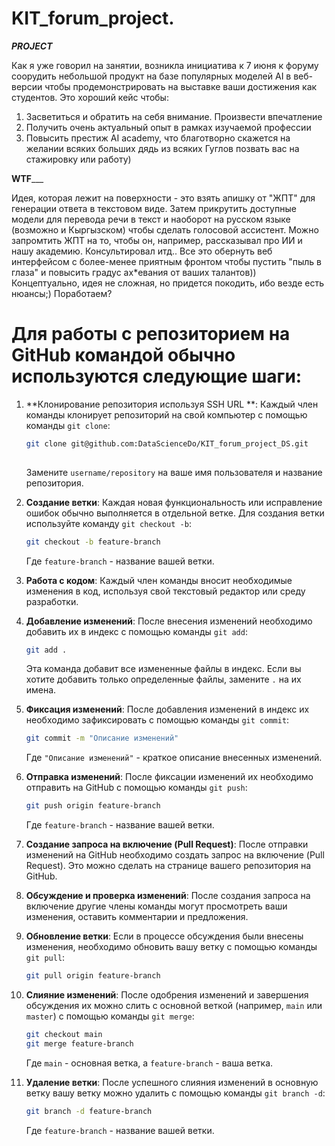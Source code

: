 
# KIT_forum_project.


_____________PROJECT_____________

Как я уже говорил на занятии, возникла инициатива к 7 июня к форуму соорудить небольшой продукт на базе популярных моделей AI в веб-версии чтобы продемонстрировать на выставке ваши достижения как студентов. Это хороший кейс чтобы:
1) Засветиться и обратить на себя внимание. Произвести впечатление
2) Получить очень актуальный опыт в рамках изучаемой профессии
3) Повысить престиж AI academy, что благотворно скажется на желании всяких больших дядь из всяких Гуглов позвать вас на стажировку или работу)

________WTF___________

Идея, которая лежит на поверхности - это взять апишку от "ЖПТ" для генерации ответа в текстовом виде. Затем прикрутить доступные модели для перевода речи в текст и наоборот на русском языке (возможно и Кыргызском) чтобы сделать голосовой ассистент. Можно запромтить ЖПТ на то, чтобы он, например, рассказывал про ИИ и нашу академию. Консультировал итд.. Все это обернуть веб интерфейсом с более-менее приятным фронтом чтобы пустить "пыль в глаза" и повысить градус ах*евания от ваших талантов)) Концептуально, идея не сложная, но придется покодить, ибо везде есть нюансы;) Поработаем?



# Для работы с репозиторием на GitHub командой обычно используются следующие шаги:

1. **Клонирование репозитория используя  SSH URL **: Каждый член команды клонирует репозиторий на свой компьютер с помощью команды `git clone`:

   ```sh
   git clone git@github.com:DataScienceDo/KIT_forum_project_DS.git
  
   ```
   

   Замените `username/repository` на ваше имя пользователя и название репозитория.

2. **Создание ветки**: Каждая новая функциональность или исправление ошибок обычно выполняется в отдельной ветке. Для создания ветки используйте команду `git checkout -b`:

   ```sh
   git checkout -b feature-branch
   ```

   Где `feature-branch` - название вашей ветки.

3. **Работа с кодом**: Каждый член команды вносит необходимые изменения в код, используя свой текстовый редактор или среду разработки.

4. **Добавление изменений**: После внесения изменений необходимо добавить их в индекс с помощью команды `git add`:

   ```sh
   git add .
   ```

   Эта команда добавит все измененные файлы в индекс. Если вы хотите добавить только определенные файлы, замените `.` на их имена.

5. **Фиксация изменений**: После добавления изменений в индекс их необходимо зафиксировать с помощью команды `git commit`:

   ```sh
   git commit -m "Описание изменений"
   ```

   Где `"Описание изменений"` - краткое описание внесенных изменений.

6. **Отправка изменений**: После фиксации изменений их необходимо отправить на GitHub с помощью команды `git push`:

   ```sh
   git push origin feature-branch
   ```

   Где `feature-branch` - название вашей ветки.

7. **Создание запроса на включение (Pull Request)**: После отправки изменений на GitHub необходимо создать запрос на включение (Pull Request). Это можно сделать на странице вашего репозитория на GitHub.

8. **Обсуждение и проверка изменений**: После создания запроса на включение другие члены команды могут просмотреть ваши изменения, оставить комментарии и предложения.

9. **Обновление ветки**: Если в процессе обсуждения были внесены изменения, необходимо обновить вашу ветку с помощью команды `git pull`:

   ```sh
   git pull origin feature-branch
   ```

10. **Слияние изменений**: После одобрения изменений и завершения обсуждения их можно слить с основной веткой (например, `main` или `master`) с помощью команды `git merge`:

    ```sh
    git checkout main
    git merge feature-branch
    ```

    Где `main` - основная ветка, а `feature-branch` - ваша ветка.

11. **Удаление ветки**: После успешного слияния изменений в основную ветку вашу ветку можно удалить с помощью команды `git branch -d`:

    ```sh
    git branch -d feature-branch
    ```

    Где `feature-branch` - название вашей ветки.
